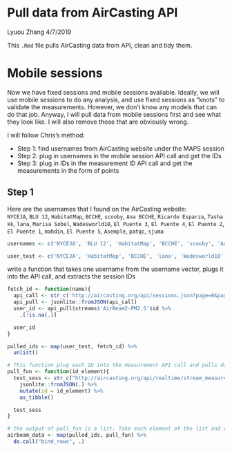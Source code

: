 Pull data from AirCasting API
================
Lyuou Zhang
4/7/2019

This `.Rmd` file pulls AirCasting data from API, clean and tidy them.

# Mobile sessions

Now we have fixed sessions and mobile sessions available. Ideally, we
will use mobile sessions to do any analysis, and use fixed sessions as
“knots” to validate the measurements. However, we don’t know any
models that can do that job. Anyway, I will pull data from mobile
sessions first and see what they look like. I will also remove those
that are obviously wrong.

I will follow Chris’s method:

  - Step 1: find usernames from AirCasting website under the MAPS
    session
  - Step 2: plug in usernames in the mobile session API call and get the
    IDs
  - Step 3: plug in IDs in the measurement ID API call and get the
    measurements in the form of points

## Step 1

Here are the usernames that I found on the AirCasting website:  
`NYCEJA`, `BLU 12`, `HabitatMap`, `BCCHE`, `scooby`, `Ana BCCHE`,
`Ricardo Esparza`, `Tasha kk`, `lana`, `Marisa Sobel`, `Wadesworld18`,
`El Puente 3`, `El Puente 4`, `El Puente 2`, `El Puente 1`, `mahdin`,
`El Puente 5`, `Asemple`, `patqc`,
`sjuma`

``` r
usernames <- c('NYCEJA', 'BLU 12', 'HabitatMap', 'BCCHE', 'scooby', 'Ana BCCHE', 'Ricardo Esparza', 'Tasha kk', 'lana', 'Marisa Sobel', 'Wadesworld18', 'El Puente 1', 'El Puente 2', 'El Puente 3', 'El Puente 4', 'El Puente 5', 'mahdin', 'Asemple', 'patqc', 'sjuma')

user_test <- c('NYCEJA', 'HabitatMap', 'BCCHE', 'lana', 'Wadesworld18', 'patqc')
```

write a function that takes one username from the username vector, plugs
it into the API call, and extracts the session IDs

``` r
fetch_id <- function(name){
  api_call <- str_c('http://aircasting.org/api/sessions.json?page=0&page_size=500&q[measurements]=true&q[time_from]=0&q[time_to]=2552648500&q[usernames]=', name)
  api_pull <- jsonlite::fromJSON(api_call)
  user_id <- api_pull$streams$'AirBeam2-PM2.5'$id %>% 
    .[!is.na(.)]

  user_id
}

pulled_ids <- map(user_test, fetch_id) %>% 
  unlist()
```

``` r
# This function plug each ID into the measurement API call and pulls data using that ID
pull_fun <- function(id_element){
  test_sess <- str_c("http://aircasting.org/api/realtime/stream_measurements.json/?end_date=2281550369000&start_date=0&stream_ids[]=",id_element) %>% 
    jsonlite::fromJSON(.) %>% 
    mutate(id = id_element) %>% 
    as_tibble()

  test_sess
}

# the output of pull_fun is a list. Take each element of the list and combine them into a tibble
airbeam_data <- map(pulled_ids, pull_fun) %>% 
  do.call("bind_rows", .)
```
